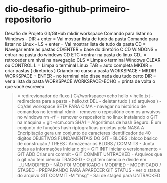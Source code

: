 # dio-desafio-github-primeiro-repositorio
Desafio de Projeto Git/GitHub
mkdir workspace
Comando para listar no Windows - DIR + enter = Vai mostrar lista de tudo da pasta 
Comando para listar no Linux - LS + enter = Vai mostrar lista de tudo da pasta 
CD = Navegar entre as pastas 
CD/ENTER = base do diretório C
CD WINDONS = entrar na pasta do windows
CD ETC =entrar na pasta do linux
CD.. = retroceder um nivel na navegação
CLS = Limpa o terminal Windows
CLEAR ou CONTROL L = Limpa o terminal Linux
TAB = auto completa
MKDIR = criar pastas ( diretórios )
Criando no curso a pasta WORKSPACE - MKDIR WORKSPACE + ENTER - no terminal não disse nada deu tudo certo
DIR = ver a lista da pasta WORKSPACE
WORKSPACE>ECHO = printa de volta o que você escreveu
> = redirevionador de fluxo ( C://workspace>echo hello > hello.txt - redireciona para a pasta - hello.txt
DEL - deletar tudo ( só arquivos ) - C://del workspace
SETA PARA CIMA - navegar no histórico de comandos no terminal
rdmir - remover o repositório com os arwuivos no windows
rm -rf = remover o repositorio no linux
Instalando o GIT na máquina = git -scm.com
SHA1 = Algoritimos de hash Seguro. É um conjunto de funções hash riptograficas projetas pela NASA 
A Encripitação gera um conjunto de caracteres identificador de 40 digitos 
OBJETIVOS FUNDAMENTAIS DO GIT - BLOBS : bloco básico de construção / TREES : Armazenar os BLOBS  / COMMITS - Junta todas as informações
Iniciar o git = GIT INIT
Iniciar o versionamento = GIT ADD
Criar um commit - GIT COMMIT
UNTRACKED - Arquivos que o git não tem ciência
TRACKED - O git tem ciencia e divide em ...UNMODIFIED - NÃO FOI MODIFICADO / MODIFIED - MODIFICADO / STAGED - PREPARANDO PARA APARECER
GIT STATUS - ver o status do arquivo
GIT COMMIT -M "msg" - Sai de staged para UNTRACKED
